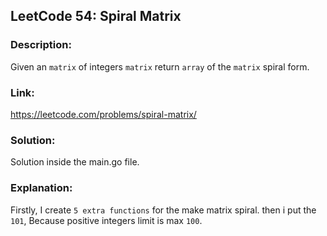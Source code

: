## LeetCode 54: Spiral Matrix

### Description:
Given an `matrix` of integers `matrix` return `array` of the `matrix` spiral form.

### Link:
https://leetcode.com/problems/spiral-matrix/

### Solution:
Solution inside the main.go file.

### Explanation:
Firstly, I create `5 extra functions` for the make matrix spiral. then i put the `101`, Because positive integers limit is max `100`.